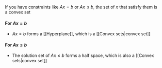 If you have constraints like $Ax = b$ or $Ax \le b$, the set of $x$ that satisfy them is a convex set

#### For $Ax=b$
- $Ax=b$ forms a [[Hyperplane]], which is a [[Convex sets|convex set]]

#### For $Ax \le b$
- The solution set of $Ax \le b$ forms a half space, which is also a [[Convex sets|convex set]]
